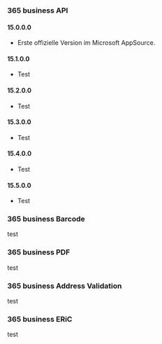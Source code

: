 ### 365 business API ###

#### 15.0.0.0 ####
 - Erste offizielle Version im Microsoft AppSource.

#### 15.1.0.0 ####
 - Test

#### 15.2.0.0 ####
 - Test

#### 15.3.0.0 ####
 - Test

#### 15.4.0.0 ####
 - Test

#### 15.5.0.0 ####
 - Test

### 365 business Barcode ###

test

### 365 business PDF ###

test

### 365 business Address Validation ###

test

### 365 business ERiC ###

test